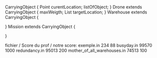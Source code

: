 CarryingObject {
  Point curentLocation;
  listOfObject;
}
Drone extends CarryingObject {
  maxWeigth;
  List<Point> targetLocation;
}
Warehouse extends CarryingObject {

}
Mission extends CarryingObject {

}

fichier / Score du prof / notre score:
exemple.in 234 88
busyday.in 99570 1000
redundancy.in 95013 200
mother_of_all_warehouses.in 74513 100
